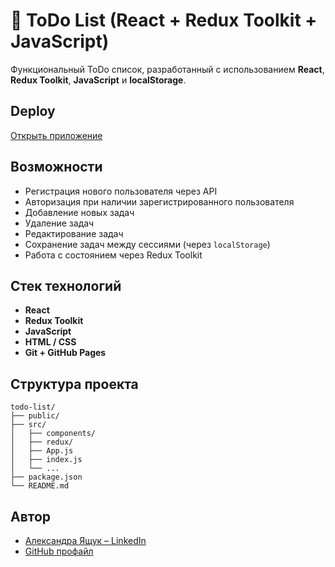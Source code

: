 # 📝 ToDo List (React + Redux Toolkit + JavaScript)

Функциональный ToDo список, разработанный с использованием **React**, **Redux Toolkit**, **JavaScript** и **localStorage**.

## Deploy

[Открыть приложение](https://alexayashchuk.github.io/todo-list/)

## Возможности

- Регистрация нового пользователя через API
- Авторизация при наличии зарегистрированного пользователя
- Добавление новых задач
- Удаление задач
- Редактирование задач
- Сохранение задач между сессиями (через `localStorage`)
- Работа с состоянием через Redux Toolkit

## Стек технологий

- **React**
- **Redux Toolkit**
- **JavaScript**
- **HTML / CSS**
- **Git + GitHub Pages**

## Структура проекта

```
todo-list/
├── public/
├── src/
│   ├── components/
│   ├── redux/
│   ├── App.js
│   ├── index.js
│   └── ...
├── package.json
└── README.md
```

## Автор

- [Александра Ящук – LinkedIn](https://www.linkedin.com/in/aliaksandra-yashchuk-aa7ba4214/)
- [GitHub профайл](https://github.com/AlexaYashchuk)
